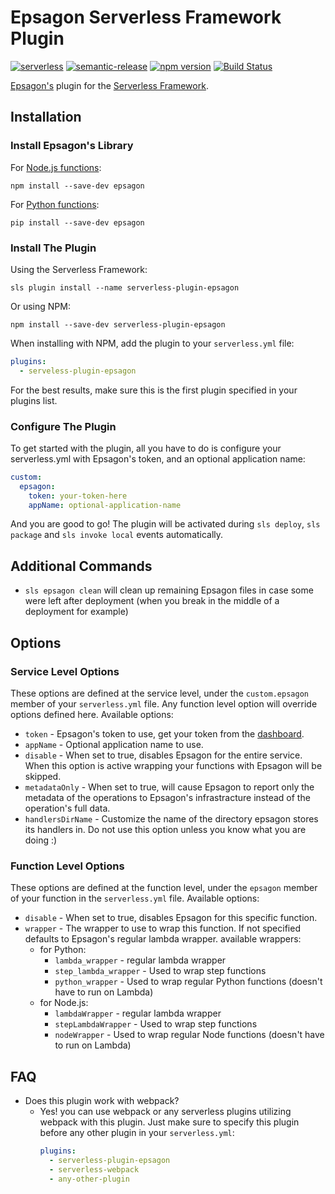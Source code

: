 # Epsagon Serverless Framework Plugin
[![serverless](http://public.serverless.com/badges/v3.svg)](http://www.serverless.com)
[![semantic-release](https://img.shields.io/badge/%20%20%F0%9F%93%A6%F0%9F%9A%80-semantic--release-e10079.svg)](https://github.com/semantic-release/semantic-release)
[![npm version](https://badge.fury.io/js/serverless-plugin-epsagon.svg)](https://badge.fury.io/js/serverless-plugin-epsagon)
[![Build Status](https://travis-ci.com/epsagon/serverless-plugin-epsagon.svg?branch=master)](https://travis-ci.com/epsagon/serverless-plugin-epsagon)

[Epsagon's](https://epsagon.com) plugin for the [Serverless Framework](https://serverless.com).

## Installation
### Install Epsagon's Library
For [Node.js functions](https://www.npmjs.com/package/epsagon):
```
npm install --save-dev epsagon
```

For [Python functions](https://pypi.org/project/epsagon):
```
pip install --save-dev epsagon
```
### Install The Plugin
Using the Serverless Framework:
```
sls plugin install --name serverless-plugin-epsagon
```

Or using NPM:
```
npm install --save-dev serverless-plugin-epsagon
```
When installing with NPM, add the plugin to your `serverless.yml` file:
```yaml
plugins:
  - serveless-plugin-epsagon
```
For the best results, make sure this is the first plugin specified in your
plugins list.

### Configure The Plugin
To get started with the plugin, all you have to do is configure your
serverless.yml with Epsagon's token, and an optional application name:
```yaml
custom:
  epsagon:
    token: your-token-here
    appName: optional-application-name

```
And you are good to go! The plugin will be activated during `sls deploy`,
`sls package` and `sls invoke local` events automatically.

## Additional Commands
* `sls epsagon clean` will clean up remaining Epsagon files in case some were
left after deployment (when you break in the middle of a deployment for example)

## Options
### Service Level Options
These options are defined at the service level, under the `custom.epsagon` member
of your `serverless.yml` file. Any function level option will override options
defined here. Available options:
* `token` - Epsagon's token to use, get your token from the
[dashboard](https://dashboard.epsagon.com).
* `appName` - Optional application name to use.
* `disable` - When set to true, disables Epsagon for the entire service. When
this option is active wrapping your functions with Epsagon will be skipped.
* `metadataOnly` - When set to true, will cause Epsagon to report only the
metadata of the operations to Epsagon's infrastracture instead of the
operation's full data.
* `handlersDirName` - Customize the name of the directory epsagon stores its
handlers in. Do not use this option unless you know what you are doing :)

### Function Level Options
These options are defined at the function level, under the `epsagon` member
of your function in the `serverless.yml` file. Available options:
* `disable` - When set to true, disables Epsagon for this specific function.
* `wrapper` - The wrapper to use to wrap this function. If not specified
defaults to Epsagon's regular lambda wrapper. available wrappers:
    * for Python:
        * `lambda_wrapper` - regular lambda wrapper
        * `step_lambda_wrapper` - Used to wrap step functions
        * `python_wrapper` - Used to wrap regular
        Python functions (doesn't have to run on Lambda)
    * for Node.js:
        * `lambdaWrapper` - regular lambda wrapper
        * `stepLambdaWrapper` - Used to wrap step functions
        * `nodeWrapper` - Used to wrap regular
        Node functions (doesn't have to run on Lambda)
        
## FAQ
* Does this plugin work with webpack?
    * Yes! you can use webpack or any serverless plugins utilizing webpack with
      this plugin. Just make sure to specify this plugin before any other
      plugin in your `serverless.yml`:
      ```yaml
      plugins:
        - serverless-plugin-epsagon
        - serverless-webpack
        - any-other-plugin
      ```

